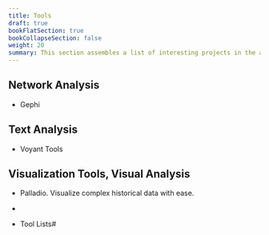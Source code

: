```yaml
---
title: Tools
draft: true
bookFlatSection: true
bookCollapseSection: false
weight: 20
summary: This section assembles a list of interesting projects in the area...
---
```

## Network Analysis
- Gephi

## Text Analysis
- Voyant Tools


## Visualization Tools, Visual Analysis

- Palladio. Visualize complex historical data with ease.
- 


- Tool Lists#

